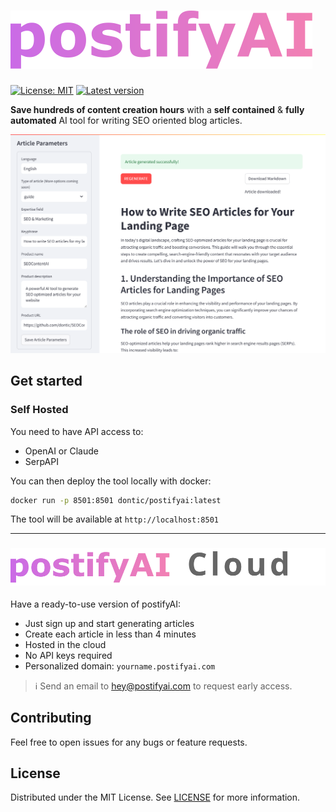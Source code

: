 # ![postifyAI](demo/assets/logo.svg "Cover")

[![License: MIT](https://img.shields.io/badge/License-MIT-green.svg)](https://opensource.org/licenses/MIT)
[![Latest version](https://img.shields.io/github/v/release/dontic/postifyai
)](https://github.com/dontic/postifyAI/releases/tag/1.0.0)


**Save hundreds of content creation hours** with a __self contained__ & __fully automated__ AI tool for writing SEO oriented blog articles.

![postifyAI cover](demo/assets/cover.png "Cover")

## Get started
### Self Hosted

You need to have API access to:
- OpenAI or Claude
- SerpAPI

You can then deploy the tool locally with docker:
  
```bash
docker run -p 8501:8501 dontic/postifyai:latest
```

The tool will be available at `http://localhost:8501`

---
### ![postifyAI cloud](demo/assets/logo-cloud.svg "Cover")

Have a ready-to-use version of postifyAI:

- Just sign up and start generating articles
- Create each article in less than 4 minutes
- Hosted in the cloud
- No API keys required
- Personalized domain: `yourname.postifyai.com`


> ℹ️ Send an email to [hey@postifyai.com](mailto:hey@postifyai.com) to request early access.





## Contributing

Feel free to open issues for any bugs or feature requests.


## License
Distributed under the MIT License. See [LICENSE](https://github.com/dontic/postifyAI/blob/main/LICENSE) for more information.